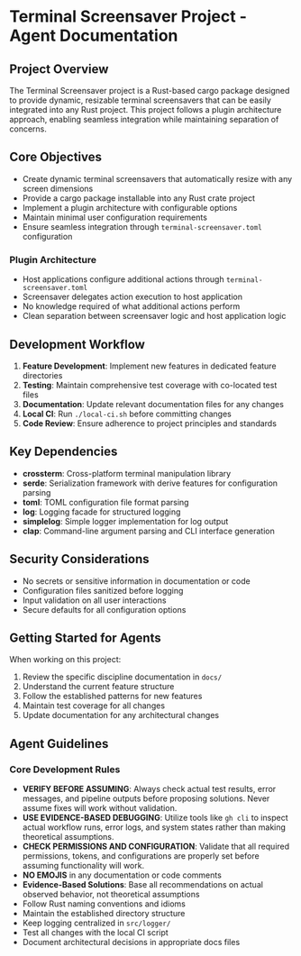 # Terminal Screensaver Project - Agent Documentation

## Project Overview

The Terminal Screensaver project is a Rust-based cargo package designed to provide dynamic, resizable terminal screensavers that can be easily integrated into any Rust project. This project follows a plugin architecture approach, enabling seamless integration while maintaining separation of concerns.

## Core Objectives

- Create dynamic terminal screensavers that automatically resize with any screen dimensions
- Provide a cargo package installable into any Rust crate project
- Implement a plugin architecture with configurable options
- Maintain minimal user configuration requirements
- Ensure seamless integration through `terminal-screensaver.toml` configuration

### Plugin Architecture
- Host applications configure additional actions through `terminal-screensaver.toml`
- Screensaver delegates action execution to host application
- No knowledge required of what additional actions perform
- Clean separation between screensaver logic and host application logic

## Development Workflow

1. **Feature Development**: Implement new features in dedicated feature directories
2. **Testing**: Maintain comprehensive test coverage with co-located test files
3. **Documentation**: Update relevant documentation files for any changes
4. **Local CI**: Run `./local-ci.sh` before committing changes
5. **Code Review**: Ensure adherence to project principles and standards

## Key Dependencies

- **crossterm**: Cross-platform terminal manipulation library
- **serde**: Serialization framework with derive features for configuration parsing
- **toml**: TOML configuration file format parsing
- **log**: Logging facade for structured logging
- **simplelog**: Simple logger implementation for log output
- **clap**: Command-line argument parsing and CLI interface generation

## Security Considerations

- No secrets or sensitive information in documentation or code
- Configuration files sanitized before logging
- Input validation on all user interactions
- Secure defaults for all configuration options

## Getting Started for Agents

When working on this project:

1. Review the specific discipline documentation in `docs/`
2. Understand the current feature structure
3. Follow the established patterns for new features
4. Maintain test coverage for all changes
5. Update documentation for any architectural changes

## Agent Guidelines

### Core Development Rules

- **VERIFY BEFORE ASSUMING**: Always check actual test results, error messages, and pipeline outputs before proposing solutions. Never assume fixes will work without validation.
- **USE EVIDENCE-BASED DEBUGGING**: Utilize tools like `gh cli` to inspect actual workflow runs, error logs, and system states rather than making theoretical assumptions.
- **CHECK PERMISSIONS AND CONFIGURATION**: Validate that all required permissions, tokens, and configurations are properly set before assuming functionality will work.
- **NO EMOJIS** in any documentation or code comments
- **Evidence-Based Solutions**: Base all recommendations on actual observed behavior, not theoretical assumptions
- Follow Rust naming conventions and idioms
- Maintain the established directory structure
- Keep logging centralized in `src/logger/`
- Test all changes with the local CI script
- Document architectural decisions in appropriate docs files